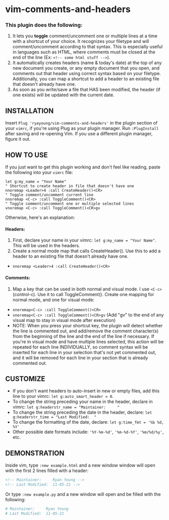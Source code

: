 # vim-comments-and-headers

### This plugin does the following:
1. It lets you **toggle** comment/uncomment one or multiple lines at a time with a shortcut of your choice. It recognizes your filetype and will comment/uncomment according to that syntax. This is especially useful in languages such as HTML, where comments must be closed at the end of the line (Ex: ```<!-- some html stuff -->```).
2. It automatically creates headers (name & today's date) at the top of any new document you create, or any empty document that you open, and comments out that header using correct syntax based on your filetype. Additionally, you can map a shortcut to add a header to an existing file that doesn't already have one.
3. As soon as you write/save a file that HAS been modified, the header (if one exists) will be updated with the current date.

## INSTALLATION
Insert ```Plug 'ryayoung/vim-comments-and-headers'``` in the plugin section of your ```vimrc```, if you're using Plug as your plugin manager. Run ```:PlugInstall``` after saving and re-opening Vim. If you use a different plugin manager, figure it out.
## HOW TO USE
If you just want to get this plugin working and don't feel like reading, paste the following into your ```vimrc``` file:
```vim
let g:my_name = "Your Name"
" Shortcut to create header in file that doesn't have one
nnoremap <Leader>4 :call CreateHeader()<CR>
" Toggle comment/uncomment current line
nnoremap <C-c> :call ToggleComment()<CR>
" Toggle comment/uncomment one or multiple selected lines
vnoremap <C-c> :call ToggleComment()<CR>gv
```
Otherwise, here's an explanation:
#### Headers:
1. First, declare your name in your vimrc: ```let g:my_name = "Your Name"```. This will be used in the headers.
2. Create a normal mode map that calls CreateHeader(). Use this to add a header to an existing file that doesn't already have one.
- ```nnoremap <Leader>4 :call CreateHeader()<CR>```
#### Comments:
1. Map a key that can be used in both normal and visual mode. I use ```<C-c>``` (control-c). Use it to call ToggleComment(). Create one mapping for normal mode, and one for visual mode:
- ```nnoremap<C-c> :call ToggleComment()<CR>```
- ```vnoremap<C-c> :call ToggleComment()<CR>gv``` (Add "gv" to the end of any visual map to stay in visual mode after execution)
- NOTE: When you press your shortcut key, the plugin will detect whether the line is commented out, and add/remove the comment character(s) from the beginning of the line and the end of the line if necessary. If you're in visual mode and have multiple lines selected, this action will be repeated for each line INDIVIDUALLY, so comment syntax will be inserted for each line in your selection that's not yet commented out, and it will be removed for each line in your section that is already commented out.
## CUSTOMIZE
- If you don't want headers to auto-insert in new or empty files, add this line to your vimrc: ```let g:auto_smart_header = 0```.
- To change the string preceding your name in the header, declare in vimrc: ```let g:headerstr_name = "Maintainer:     "```
- To change the string preceding the date in the header, declare: ```let g:headerstr_time = "Last Modified:  "```
- To change the formatting of the date, declare: ```let g:time_fmt = '%b %d, %Y'```
- Other possible date formats include: ```'%Y-%m-%d'```, ```'%m-%d-%Y'```, ```'%m/%d/%y'```, etc.

## DEMONSTRATION
Inside vim, type ```:new example.html``` and a new window window will open with the first 2 lines filled with a header:
```html
<!-- Maintainer:     Ryan Young -->
<!-- Last Modified:  11-05-21 -->
```
Or type ```:new example.py``` and a new window will open and be filled with the following:
```python
# Maintainer:     Ryan Young
# Last Modified:  11-05-21
```



